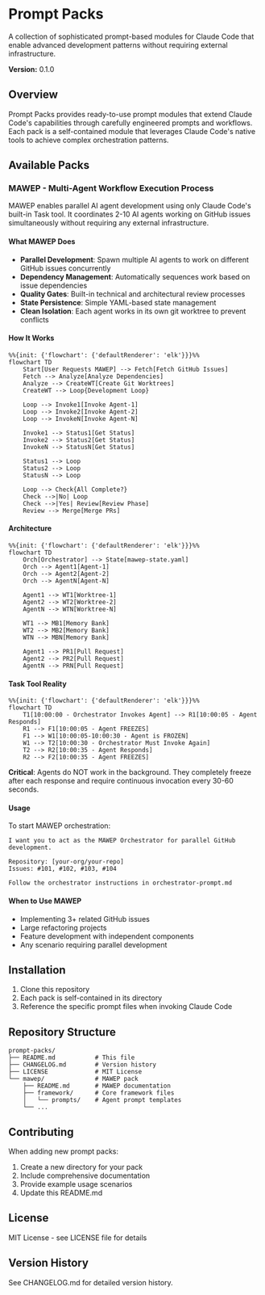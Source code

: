 # Prompt Packs

A collection of sophisticated prompt-based modules for Claude Code that enable advanced development patterns without requiring external infrastructure.

**Version:** 0.1.0

## Overview

Prompt Packs provides ready-to-use prompt modules that extend Claude Code's capabilities through carefully engineered prompts and workflows. Each pack is a self-contained module that leverages Claude Code's native tools to achieve complex orchestration patterns.

## Available Packs

### MAWEP - Multi-Agent Workflow Execution Process

MAWEP enables parallel AI agent development using only Claude Code's built-in Task tool. It coordinates 2-10 AI agents working on GitHub issues simultaneously without requiring any external infrastructure.

#### What MAWEP Does

- **Parallel Development**: Spawn multiple AI agents to work on different GitHub issues concurrently
- **Dependency Management**: Automatically sequences work based on issue dependencies
- **Quality Gates**: Built-in technical and architectural review processes
- **State Persistence**: Simple YAML-based state management
- **Clean Isolation**: Each agent works in its own git worktree to prevent conflicts

#### How It Works

```mermaid
%%{init: {'flowchart': {'defaultRenderer': 'elk'}}}%%
flowchart TD
    Start[User Requests MAWEP] --> Fetch[Fetch GitHub Issues]
    Fetch --> Analyze[Analyze Dependencies]
    Analyze --> CreateWT[Create Git Worktrees]
    CreateWT --> Loop{Development Loop}
    
    Loop --> Invoke1[Invoke Agent-1]
    Loop --> Invoke2[Invoke Agent-2]
    Loop --> InvokeN[Invoke Agent-N]
    
    Invoke1 --> Status1[Get Status]
    Invoke2 --> Status2[Get Status]
    InvokeN --> StatusN[Get Status]
    
    Status1 --> Loop
    Status2 --> Loop
    StatusN --> Loop
    
    Loop --> Check{All Complete?}
    Check -->|No| Loop
    Check -->|Yes| Review[Review Phase]
    Review --> Merge[Merge PRs]
```

#### Architecture

```mermaid
%%{init: {'flowchart': {'defaultRenderer': 'elk'}}}%%
flowchart TD
    Orch[Orchestrator] --> State[mawep-state.yaml]
    Orch --> Agent1[Agent-1]
    Orch --> Agent2[Agent-2]
    Orch --> AgentN[Agent-N]
    
    Agent1 --> WT1[Worktree-1]
    Agent2 --> WT2[Worktree-2]
    AgentN --> WTN[Worktree-N]
    
    WT1 --> MB1[Memory Bank]
    WT2 --> MB2[Memory Bank]
    WTN --> MBN[Memory Bank]
    
    Agent1 --> PR1[Pull Request]
    Agent2 --> PR2[Pull Request]
    AgentN --> PRN[Pull Request]
```

#### Task Tool Reality

```mermaid
%%{init: {'flowchart': {'defaultRenderer': 'elk'}}}%%
flowchart TD
    T1[10:00:00 - Orchestrator Invokes Agent] --> R1[10:00:05 - Agent Responds]
    R1 --> F1[10:00:05 - Agent FREEZES]
    F1 --> W1[10:00:05-10:00:30 - Agent is FROZEN]
    W1 --> T2[10:00:30 - Orchestrator Must Invoke Again]
    T2 --> R2[10:00:35 - Agent Responds]
    R2 --> F2[10:00:35 - Agent FREEZES]
```

**Critical**: Agents do NOT work in the background. They completely freeze after each response and require continuous invocation every 30-60 seconds.

#### Usage

To start MAWEP orchestration:

```
I want you to act as the MAWEP Orchestrator for parallel GitHub development.

Repository: [your-org/your-repo]
Issues: #101, #102, #103, #104

Follow the orchestrator instructions in orchestrator-prompt.md
```

#### When to Use MAWEP

- Implementing 3+ related GitHub issues
- Large refactoring projects
- Feature development with independent components
- Any scenario requiring parallel development

## Installation

1. Clone this repository
2. Each pack is self-contained in its directory
3. Reference the specific prompt files when invoking Claude Code

## Repository Structure

```
prompt-packs/
├── README.md           # This file
├── CHANGELOG.md        # Version history
├── LICENSE             # MIT License
└── mawep/              # MAWEP pack
    ├── README.md       # MAWEP documentation
    ├── framework/      # Core framework files
    │   └── prompts/    # Agent prompt templates
    └── ...
```

## Contributing

When adding new prompt packs:
1. Create a new directory for your pack
2. Include comprehensive documentation
3. Provide example usage scenarios
4. Update this README.md

## License

MIT License - see LICENSE file for details

## Version History

See CHANGELOG.md for detailed version history.